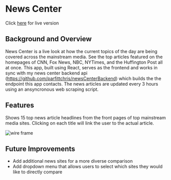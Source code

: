# News Center

Click [here](https://newscenter-app.herokuapp.com/) for live version

## Background and Overview
News Center is a live look at how the current topics of the day are being covered across the mainstream media. See the top articles featured on the homepages of CNN, Fox News, NBC, NYTimes, and the Huffington Post all at once. This app, built using React, serves as the frontend and works in sync with my news center backend api (https://github.com/parfittchris/newsCenterBackend) which builds the the endpoint this app contacts. The news articles are updated every 3 hours using an ansyncronous web scraping script. 

## Features
Shows 15 top news article headlines from the front pages of top mainstream media sites. Clicking on each title will link the user to the actual article.

![wire frame](https://github.com/parfittchris/)

## Future Improvements
* Add additional news sites for a more diverse comparison
* Add dropdown menu that allows users to select which sites they would like to directly compare
